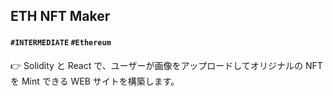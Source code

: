 ## ETH NFT Maker

#### `#INTERMEDIATE` `#Ethereum` 

👉 Solidity と React で、ユーザーが画像をアップロードしてオリジナルの NFT を Mint できる WEB サイトを構築します。

